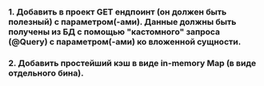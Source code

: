 

### 1. Добавить в проект GET ендпоинт (он должен быть полезный) с параметром(-ами). Данные должны быть получены из БД с помощью "кастомного" запроса (@Query) с параметром(-ами) ко вложенной сущности.
### 2. Добавить простейший кэш в виде in-memory Map (в виде отдельного бина).